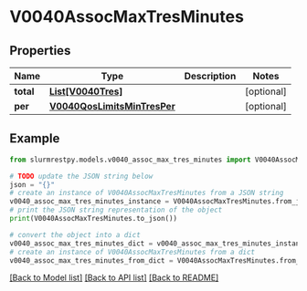 # V0040AssocMaxTresMinutes


## Properties

Name | Type | Description | Notes
------------ | ------------- | ------------- | -------------
**total** | [**List[V0040Tres]**](V0040Tres.md) |  | [optional]
**per** | [**V0040QosLimitsMinTresPer**](V0040QosLimitsMinTresPer.md) |  | [optional]

## Example

```python
from slurmrestpy.models.v0040_assoc_max_tres_minutes import V0040AssocMaxTresMinutes

# TODO update the JSON string below
json = "{}"
# create an instance of V0040AssocMaxTresMinutes from a JSON string
v0040_assoc_max_tres_minutes_instance = V0040AssocMaxTresMinutes.from_json(json)
# print the JSON string representation of the object
print(V0040AssocMaxTresMinutes.to_json())

# convert the object into a dict
v0040_assoc_max_tres_minutes_dict = v0040_assoc_max_tres_minutes_instance.to_dict()
# create an instance of V0040AssocMaxTresMinutes from a dict
v0040_assoc_max_tres_minutes_from_dict = V0040AssocMaxTresMinutes.from_dict(v0040_assoc_max_tres_minutes_dict)
```
[[Back to Model list]](../README.md#documentation-for-models) [[Back to API list]](../README.md#documentation-for-api-endpoints) [[Back to README]](../README.md)


